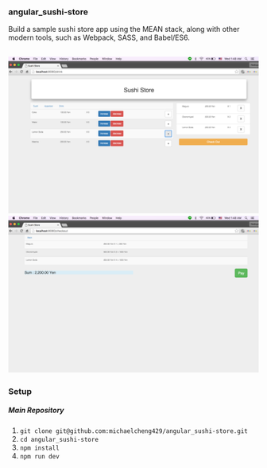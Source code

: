### angular_sushi-store

Build a sample sushi store app using the MEAN stack, along with other modern tools, such as Webpack, SASS, and Babel/ES6.

![sample](public/img/sample1.png)
![sample](public/img/sample2.png)
------------------

### Setup

##### Main Repository
1. `git clone git@github.com:michaelcheng429/angular_sushi-store.git`
2. `cd angular_sushi-store`
3. `npm install`
4. `npm run dev`
